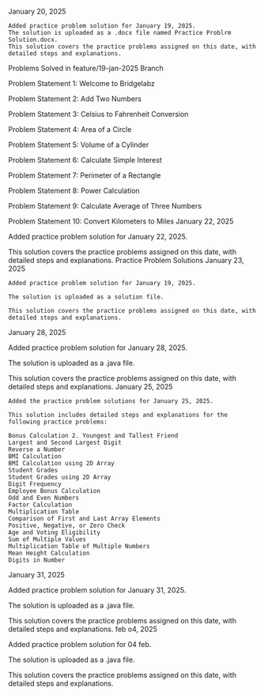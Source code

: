 January 20, 2025

    Added practice problem solution for January 19, 2025.
    The solution is uploaded as a .docx file named Practice Problrm Solution.docx.
    This solution covers the practice problems assigned on this date, with detailed steps and explanations.

Problems Solved in feature/19-jan-2025 Branch

Problem Statement 1: Welcome to Bridgelabz

Problem Statement 2: Add Two Numbers

Problem Statement 3: Celsius to Fahrenheit Conversion

Problem Statement 4: Area of a Circle

Problem Statement 5: Volume of a Cylinder

Problem Statement 6: Calculate Simple Interest

Problem Statement 7: Perimeter of a Rectangle

Problem Statement 8: Power Calculation

Problem Statement 9: Calculate Average of Three Numbers

Problem Statement 10: Convert Kilometers to Miles
January 22, 2025

Added practice problem solution for January 22, 2025.

This solution covers the practice problems assigned on this date, with detailed steps and explanations.
Practice Problem Solutions
January 23, 2025

    Added practice problem solution for January 19, 2025.

    The solution is uploaded as a solution file.

    This solution covers the practice problems assigned on this date, with detailed steps and explanations.

January 28, 2025

Added practice problem solution for January 28, 2025.

The solution is uploaded as a .java file.

This solution covers the practice problems assigned on this date, with detailed steps and explanations.
January 25, 2025

    Added the practice problem solutions for January 25, 2025.

    This solution includes detailed steps and explanations for the following practice problems:

    Bonus Calculation 2. Youngest and Tallest Friend
    Largest and Second Largest Digit
    Reverse a Number
    BMI Calculation
    BMI Calculation using 2D Array
    Student Grades
    Student Grades using 2D Array
    Digit Frequency
    Employee Bonus Calculation
    Odd and Even Numbers
    Factor Calculation
    Multiplication Table
    Comparison of First and Last Array Elements
    Positive, Negative, or Zero Check
    Age and Voting Eligibility
    Sum of Multiple Values
    Multiplication Table of Multiple Numbers
    Mean Height Calculation
    Digits in Number

January 31, 2025

Added practice problem solution for January 31, 2025.

The solution is uploaded as a .java file.

This solution covers the practice problems assigned on this date, with detailed steps and explanations.
feb o4, 2025

Added practice problem solution for 04 feb.

The solution is uploaded as a .java file.

This solution covers the practice problems assigned on this date, with detailed steps and explanations.

